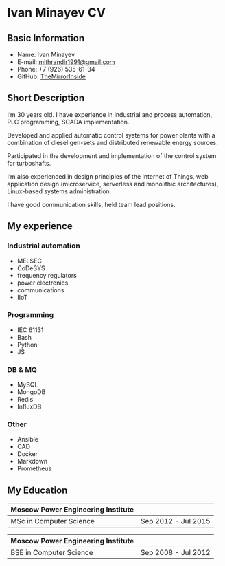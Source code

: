 # Ivan Minayev CV

## Basic Information
- Name: Ivan Minayev
- E-mail: mithrandir1991@gmail.com
- Phone: +7 (926) 535-61-34
- GitHub: [TheMirrorInside](https://github.com/TheMirrorInside/)

## Short Description
I’m 30 years old. I have experience in industrial and process automation, PLC programming, SCADA implementation.

Developed and applied automatic control systems for power plants with a combination of diesel gen-sets and distributed renewable energy sources.

Participated in the development and implementation of the control system for turboshafts.

I’m also experienced in design principles of the Internet of Things, web application design (microservice, serverless and monolithic architectures), Linux-based systems administration.

I have good communication skills, held team lead positions.

## My experience
### Industrial automation
- MELSEC
- CoDeSYS
- frequency regulators
- power electronics
- communications
- IIoT

### Programming
- IEC 61131
- Bash
- Python
- JS

### DB & MQ 
- MySQL
- MongoDB
- Redis
- InfluxDB

### Other
- Ansible
- CAD
- Docker
- Markdown
- Prometheus

## My Education
| Moscow Power Engineering Institute |  |
| -- | -- |
| MSc in Computer Science | Sep 2012 - Jul 2015 |

| Moscow Power Engineering Institute |  |
| -- | -- |
| BSE in Computer Science | Sep 2008 - Jul 2012 |
